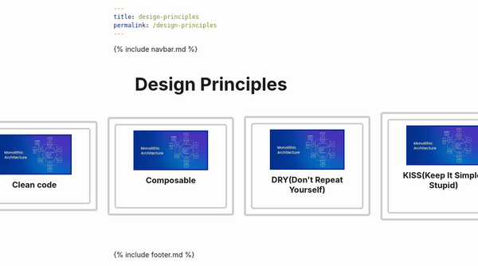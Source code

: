 ```yaml
---
title: design-principles
permalink: /design-principles
---
```


{% include navbar.md %}

<style>
  .button-container {
    display: flex;
    justify-content: center;
    align-items: center;
     padding-bottom: 50px;
  }

  .button {
    margin: 10px;
    text-align: center;
    border: 4px solid #ccc;
    padding: 10px;
    border-radius: 5px;
  }

  .button img {
    width: 150px; /* Adjust as needed */
    height: auto;
    display: block;
    margin: 0 auto;
  }

  .button a {
    text-decoration: none;
  }
  
  .button h3 {
    margin-top: 10px;
    color: dark blue;
     
  }

  .box {
    border: 3px solid #ccc;
    padding: 10px;
    border-radius: 5px;
    width: 200px; /* Adjust as needed */
    text-align: center;
  }
   h1 {
      font-size: 36px; /* Increase font size */
      text-align: left; /* Center align the text */
      margin-top: 40px; /* Add some top margin */
    }
</style>

<h1>&nbsp;&nbsp;&nbsp;&nbsp;&nbsp;Design Principles</h1>
<div class="button-container">
  <div class="button">
    <div class="box">
      <a href="/architectural-styles/monolith/">
        <img src="/pictures/monolithicarchitecture.jpg" alt="Picture 1">
        <h3>Clean code</h3>
      </a>
    </div>
  </div>
    <div class="button">
    <div class="box">
      <a href="/architectural-styles/client-server">
        <img src="/pictures/monolithicarchitecture.jpg" alt="Picture 1">
        <h3>Composable</h3>
        &nbsp;  
      </a>
    </div>
  </div>
    <div class="button">
    <div class="box">
      <a href="/page1.html">
        <img src="/pictures/monolithicarchitecture.jpg" alt="Picture 1">
        <h3>DRY(Don't Repeat Yourself)</h3>
      </a>
    </div>
  </div>

  <div class="button">
    <div class="box">
      <a href="/page1.html">
        <img src="/pictures/monolithicarchitecture.jpg" alt="Picture 1">
        <h3>KISS(Keep It Simple, Stupid)</h3>
        &nbsp;
      </a>
    </div>
  </div>

  <!-- Add more buttons similarly -->
</div>
{% include footer.md %}
